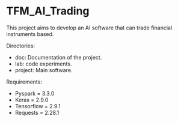 # TFM_AI_Trading
This project aims to develop an AI software that can trade financial instruments based.

Directories:

 - doc: Documentation of the project.
 - lab: code experiments.
 - project: Main software.

Requirements:

- Pyspark = 3.3.0
- Keras = 2.9.0
- Tensorflow = 2.9.1
- Requests = 2.28.1




